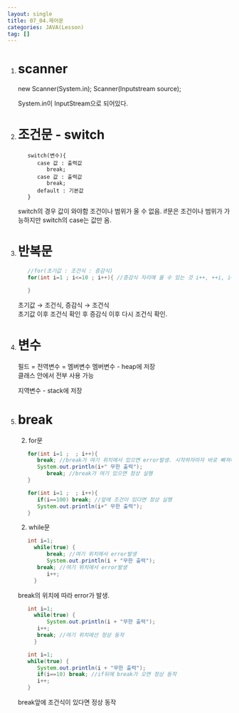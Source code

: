 ```yaml
---
layout: single
title: 07_04.제어문
categories: JAVA(Lesson)
tag: []
---
```


1. #  scanner
   new Scanner(System.in);
      Scanner(Inputstream source);

   System.in이 InputStream으로 되어있다.

1. # 조건문 - switch
   ```
      switch(변수){
         case 값 : 출력값
            break;
         case 값 : 출력값
            break;
         default : 기본값
      }
   ```   
   switch의 경우 값이 와야함 조건이나 범위가 올 수 없음. if문은 조건이나 범위가 가능하지만 switch의 case는 값만 옴.   

1. # 반복문 
   ```cs
      //for(초기값 : 조건식 : 증감식)
      for(int i=1 ; i<=10 ; i++){ //증감식 자리에 올 수 있는 것 i++, ++i, i+=1; i=i+1

      }
   ```   
   초기값 → 조건식, 증감식 → 조건식   
   초기값 이후 조건식 확인 후 증감식 이후 다시 조건식 확인.   

1. # 변수
   필드 = 전역변수 = 멤버변수
   멤버변수 - heap에 저장   
   클래스 안에서 전부 사용 가능

   지역변수 - stack에 저장

1. # break

   2. for문
   ```java
      for(int i=1 ;  ; i++){
         break; //break가 여기 위치에서 있으면 error발생. 시작하자마자 바로 빠져나오기 때문
         System.out.println(i+" 무한 출력");
			break; //break가 여기 있으면 정상 실행
      }
   ```   
   ```java
      for(int i=1 ;  ; i++){
         if(i==100) break; //앞에 조건이 있다면 정상 실행
         System.out.println(i+" 무한 출력");
      }
   ```   

   2. while문   
   ```java
      int i=1;
		while(true) {
			break; //여기 위치에서 error발생
			System.out.println(i + "무한 출력");
         break; //여기 위치에서 error발생
			i++;
		}
   ```   
   break의 위치에 따라 error가 발생.

   ```java
      int i=1;
		while(true) {
			System.out.println(i + "무한 출력");
         i++;
         break; //여기 위치에선 정상 동작
		}
   ```   

   ```java
      int i=1;
      while(true) {
         System.out.println(i + "무한 출력");
         if(i==10) break; //if뒤에 break가 오면 정상 동작
         i++;
      }
   ```   
   break앞에 조건식이 있다면 정상 동작   





